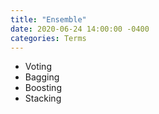 ```yaml
---
title: "Ensemble"
date: 2020-06-24 14:00:00 -0400
categories: Terms
---
```



- Voting
- Bagging
- Boosting
- Stacking
